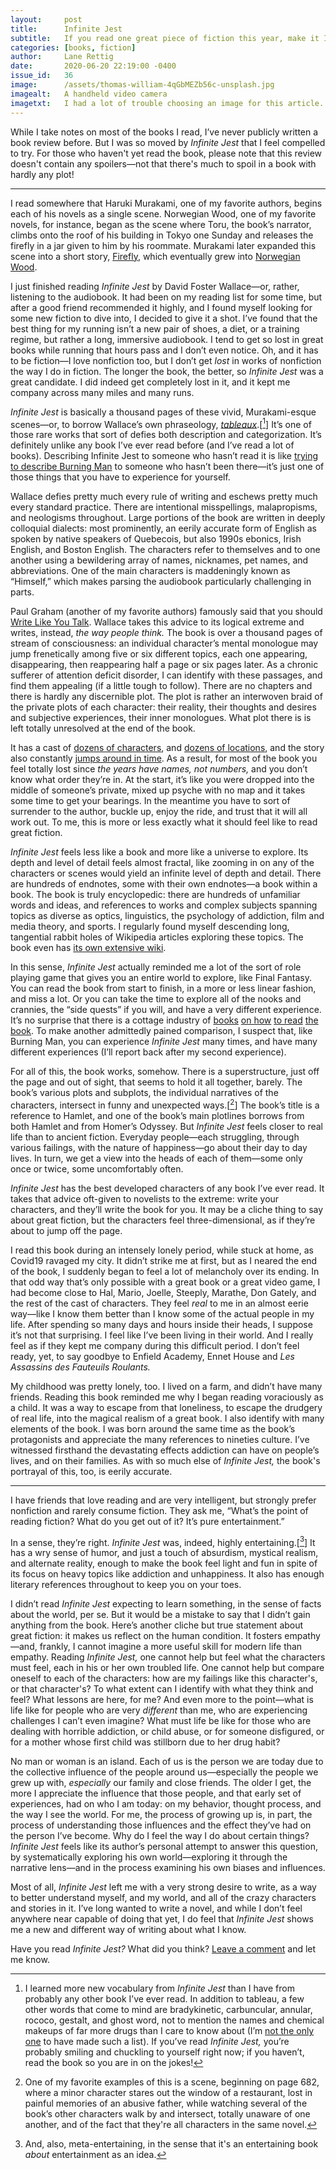 ```yaml
---
layout:     post
title:      Infinite Jest
subtitle:   If you read one great piece of fiction this year, make it Infinite Jest. It will change the way you think about fiction, about life, and about the people around you.
categories: [books, fiction]
author:     Lane Rettig
date:       2020-06-20 22:19:00 -0400
issue_id:   36
image:      /assets/thomas-william-4qGbMEZb56c-unsplash.jpg
imagealt:   A handheld video camera
imagetxt:   I had a lot of trouble choosing an image for this article. If I had to pick one image to represent <i>Infinite Jest,</i> it would be the video camera. This is partly because film is such a central theme throughout the book, but also because of the way, through the book, the author holds a camera up to his own life, and to society. (Photo by <a href="https://unsplash.com/@thomasw?utm_source=unsplash&amp;utm_medium=referral&amp;utm_content=creditCopyText">Thomas William</a> on <a href="/collections/10767938/infinite-jest?utm_source=unsplash&amp;utm_medium=referral&amp;utm_content=creditCopyText">Unsplash</a>)
---
```

While I take notes on most of the books I read, I’ve never publicly written a book review before. But I was so moved by _Infinite Jest_ that I feel compelled to try. For those who haven't yet read the book, please note that this review doesn't contain any spoilers—not that there's much to spoil in a book with hardly any plot!

<hr/>

I read somewhere that Haruki Murakami, one of my favorite authors, begins each of his novels as a single scene. Norwegian Wood, one of my favorite novels, for instance, began as the scene where Toru, the book’s narrator, climbs onto the roof of his building in Tokyo one Sunday and releases the firefly in a jar given to him by his roommate. Murakami later expanded this scene into a short story, [Firefly](https://www.goodreads.com/book/show/35958505-firefly), which eventually grew into [Norwegian Wood](https://www.google.com/search?kgmid=/m/04dg18&hl=en-US&q=Norwegian+Wood+(novel)&kgs=82f5d88f7d7c72f7&shndl=0&source=sh/x/kp&entrypoint=sh/x/kp).

I just finished reading _Infinite Jest_ by David Foster Wallace—or, rather, listening to the audiobook. It had been on my reading list for some time, but after a good friend recommended it highly, and I found myself looking for some new fiction to dive into, I decided to give it a shot. I’ve found that the best thing for my running isn’t a new pair of shoes, a diet, or a training regime, but rather a long, immersive audiobook. I tend to get so lost in great books while running that hours pass and I don’t even notice. Oh, and it has to be fiction—I love nonfiction too, but I don’t get _lost_ in works of nonfiction the way I do in fiction. The longer the book, the better, so _Infinite Jest_ was a great candidate. I did indeed get completely lost in it, and it kept me company across many miles and many runs.

_Infinite Jest_ is basically a thousand pages of these vivid, Murakami-esque scenes—or, to borrow Wallace’s own phraseology, _[tableaux](https://en.wikipedia.org/wiki/Tableau_vivant)_.[[^1]] It’s one of those rare works that sort of defies both description and categorization. It’s definitely unlike any book I’ve ever read before (and I’ve read a lot of books). Describing Infinite Jest to someone who hasn’t read it is like [trying to describe Burning Man](https://youtu.be/8e1OEqrdIxY) to someone who hasn’t been there—it’s just one of those things that you have to experience for yourself.

Wallace defies pretty much every rule of writing and eschews pretty much every standard practice. There are intentional misspellings, malapropisms, and neologisms throughout. Large portions of the book are written in deeply colloquial dialects: most prominently, an eerily accurate form of English as spoken by native speakers of Quebecois, but also 1990s ebonics, Irish English, and Boston English. The characters refer to themselves and to one another using a bewildering array of names, nicknames, pet names, and abbreviations. One of the main characters is maddeningly known as “Himself,” which makes parsing the audiobook particularly challenging in parts.

Paul Graham (another of my favorite authors) famously said that you should [Write Like You Talk](http://www.paulgraham.com/talk.html). Wallace takes this advice to its logical extreme and writes, instead, _the way people think._ The book is over a thousand pages of stream of consciousness: an individual character’s mental monologue may jump frenetically among five or six different topics, each one appearing, disappearing, then reappearing half a page or six pages later. As a chronic sufferer of attention deficit disorder, I can identify with these passages, and find them appealing (if a little tough to follow). There are no chapters and there is hardly any discernible plot. The plot is rather an interwoven braid of the private plots of each character: their reality, their thoughts and desires and subjective experiences, their inner monologues. What plot there is is left totally unresolved at the end of the book.

It has a cast of [dozens of characters](http://sampottsinc.com/ij/IJ_Diagram.pdf), and [dozens of locations](http://infiniteatlas.com/), and the story also constantly [jumps around in time](http://www.vislives.com/2011/12/infinite-jest-visualization.html). As a result, for most of the book you feel totally lost since _the years have names, not numbers,_ and you don’t know what order they’re in. At the start, it’s like you were dropped into the middle of someone’s private, mixed up psyche with no map and it takes some time to get your bearings. In the meantime you have to sort of surrender to the author, buckle up, enjoy the ride, and trust that it will all work out. To me, this is more or less exactly what it should feel like to read great fiction.

_Infinite Jest_ feels less like a book and more like a universe to explore. Its depth and level of detail feels almost fractal, like zooming in on any of the characters or scenes would yield an infinite level of depth and detail. There are hundreds of endnotes, some with their own endnotes—a book within a book. The book is truly encyclopedic: there are hundreds of unfamiliar words and ideas, and references to works and complex subjects spanning topics as diverse as optics, linguistics, the psychology of addiction, film and media theory, and sports. I regularly found myself descending long, tangential rabbit holes of Wikipedia articles exploring these topics. The book even has [its own extensive wiki](https://infinitejest.wallacewiki.com/david-foster-wallace/index.php?title=Main_Page).

In this sense, _Infinite Jest_ actually reminded me a lot of the sort of role playing game that gives you an entire world to explore, like Final Fantasy. You can read the book from start to finish, in a more or less linear fashion, and miss a lot. Or you can take the time to explore all of the nooks and crannies, the “side quests” if you will, and have a very different experience. It’s no surprise that there is a cottage industry of [books](https://www.amazon.com/gp/product/0976146533) [on how](https://www.amazon.com/David-Foster-Wallaces-Infinite-Jest/dp/1441157077) [to read](https://www.newyorker.com/magazine/2018/11/05/how-to-read-infinite-jest) [the book](http://infinitesummer.org/archives/215). To make another admittedly pained comparison, I suspect that, like Burning Man, you can experience _Infinite Jest_ many times, and have many different experiences (I’ll report back after my second experience).

For all of this, the book works, somehow. There is a superstructure, just off the page and out of sight, that seems to hold it all together, barely. The book’s various plots and subplots, the individual narratives of the characters, intersect in funny and unexpected ways.[[^2]] The book’s title is a reference to Hamlet, and one of the book’s main plotlines borrows from both Hamlet and from Homer’s Odyssey. But _Infinite Jest_ feels closer to real life than to ancient fiction. Everyday people—each struggling, through various failings, with the nature of happiness—go about their day to day lives. In turn, we get a view into the heads of each of them—some only once or twice, some uncomfortably often.

_Infinite Jest_ has the best developed characters of any book I’ve ever read. It takes that advice oft-given to novelists to the extreme: write your characters, and they’ll write the book for you. It may be a cliche thing to say about great fiction, but the characters feel three-dimensional, as if they’re about to jump off the page.

I read this book during an intensely lonely period, while stuck at home, as Covid19 ravaged my city. It didn’t strike me at first, but as I neared the end of the book, I suddenly began to feel a lot of melancholy over its ending. In that odd way that’s only possible with a great book or a great video game, I had become close to Hal, Mario, Joelle, Steeply, Marathe, Don Gately, and the rest of the cast of characters. They feel _real_ to me in an almost eerie way—like I know them better than I know some of the actual people in my life. After spending so many days and hours inside their heads, I suppose it’s not that surprising. I feel like I’ve been living in their world. And I really feel as if they kept me company during this difficult period. I don’t feel ready, yet, to say goodbye to Enfield Academy, Ennet House and _Les Assassins des Fauteuils Roulants._

My childhood was pretty lonely, too. I lived on a farm, and didn’t have many friends. Reading this book reminded me why I began reading voraciously as a child. It was a way to escape from that loneliness, to escape the drudgery of real life, into the magical realism of a great book. I also identify with many elements of the book. I was born around the same time as the book’s protagonists and appreciate the many references to nineties culture. I’ve witnessed firsthand the devastating effects addiction can have on people’s lives, and on their families. As with so much else of _Infinite Jest,_ the book's portrayal of this, too, is eerily accurate.

<hr/>

I have friends that love reading and are very intelligent, but strongly prefer nonfiction and rarely consume fiction. They ask me, “What’s the point of reading fiction? What do you get out of it? It’s pure entertainment.”

In a sense, they’re right. _Infinite Jest_ was, indeed, highly entertaining.[[^3]] It has a wry sense of humor, and just a touch of absurdism, mystical realism, and alternate reality, enough to make the book feel light and fun in spite of its focus on heavy topics like addiction and unhappiness. It also has enough literary references throughout to keep you on your toes.

I didn’t read _Infinite Jest_ expecting to learn something, in the sense of facts about the world, per se. But it would be a mistake to say that I didn’t gain anything from the book. Here’s another cliche but true statement about great fiction: it makes us reflect on the human condition. It fosters empathy—and, frankly, I cannot imagine a more useful skill for modern life than empathy. Reading _Infinite Jest,_ one cannot help but feel what the characters must feel, each in his or her own troubled life. One cannot help but compare oneself to each of the characters: how are my failings like this character's, or that character's? To what extent can I identify with what they think and feel? What lessons are here, for me? And even more to the point—what is life like for people who are very _different_ than me, who are experiencing challenges I can’t even imagine? What must life be like for those who are dealing with horrible addiction, or child abuse, or for someone disfigured, or for a mother whose first child was stillborn due to her drug habit?

No man or woman is an island. Each of us is the person we are today due to the collective influence of the people around us—especially the people we grew up with, _especially_ our family and close friends. The older I get, the more I appreciate the influence that those people, and that early set of experiences, had on who I am today: on my behavior, thought process, and the way I see the world. For me, the process of growing up is, in part, the process of understanding those influences and the effect they’ve had on the person I’ve become. Why do I feel the way I do about certain things? _Infinite Jest_ feels like its author’s personal attempt to answer this question, by systematically exploring his own world—exploring it through the narrative lens—and in the process examining his own biases and influences.

Most of all, _Infinite Jest_ left me with a very strong desire to write, as a way to better understand myself, and my world, and all of the crazy characters and stories in it. I’ve long wanted to write a novel, and while I don’t feel anywhere near capable of doing that yet, I do feel that _Infinite Jest_ shows me a new and different way of writing about what I know.

Have you read _Infinite Jest?_ What did you think? [Leave a comment](https://github.com/applescotch/applescotch.github.io/issues/36) and let me know.

[^1]: I learned more new vocabulary from _Infinite Jest_ than I have from probably any other book I’ve ever read. In addition to tableau, a few other words that come to mind are bradykinetic, carbuncular, annular, rococo, gestalt, and ghost word, not to mention the names and chemical makeups of far more drugs than I care to know about (I’m [not the only one](https://www.goodreads.com/review/show/9466977) to have made such a list). If you’ve read _Infinite Jest,_ you’re probably smiling and chuckling to yourself right now; if you haven’t, read the book so you are in on the jokes!

[^2]: One of my favorite examples of this is a scene, beginning on page 682, where a minor character stares out the window of a restaurant, lost in painful memories of an abusive father, while watching several of the book’s other characters walk by and intersect, totally unaware of one another, and of the fact that they're all characters in the same novel.

[^3]: And, also, meta-entertaining, in the sense that it's an entertaining book _about_ entertainment as an idea.
